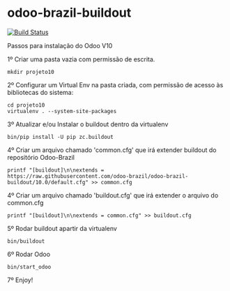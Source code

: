# odoo-brazil-buildout

[![Build Status](https://travis-ci.org/odoo-brazil/odoo-brazil-buildout.svg?branch=feature%2Fv10-refactory)](https://travis-ci.org/odoo-brazil/odoo-brazil-buildout)

Passos para instalação do Odoo V10

1º Criar uma pasta vazia com permissão de escrita.

	mkdir projeto10

2º Configurar um Virtual Env na pasta criada, 
com permissão de acesso às bibliotecas do sistema:
	
	cd projeto10
	virtualenv . --system-site-packages


3º Atualizar e/ou Instalar o buildout dentro da virtualenv

	bin/pip install -U pip zc.buildout 


4º Criar um arquivo chamado 'common.cfg' que irá extender buildout do repositório Odoo-Brazil

	printf "[buildout]\n\nextends =  https://raw.githubusercontent.com/odoo-brazil/odoo-brazil-buildout/10.0/default.cfg" >> common.cfg

4º Criar um arquivo chamado 'buildout.cfg' que irá extender o arquivo do common.cfg

	printf "[buildout]\n\nextends = common.cfg" >> buildout.cfg


5º Rodar buildout apartir da virtualenv

	bin/buildout 

6º Rodar Odoo
	
	bin/start_odoo
 
 7º Enjoy!
